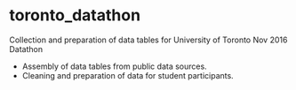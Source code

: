 # toronto_datathon
Collection and preparation of data tables for University of Toronto Nov 2016 Datathon

- Assembly of data tables from public data sources.
- Cleaning and preparation of data for student participants.
